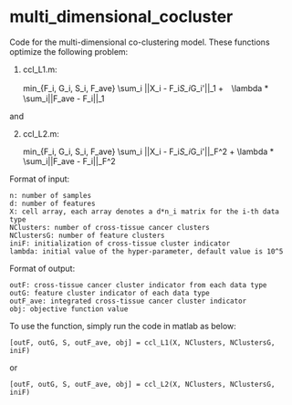 # multi_dimensional_cocluster

Code for the multi-dimensional co-clustering model.
These functions optimize the following problem:

1) ccl_L1.m:

    min_{F_i, G_i, S_i, F_ave} \sum_i ||X_i - F_i*S_i*G_i'||_1 +　\lambda * \sum_i||F_ave - F_i||_1
    
and

2) ccl_L2.m:

    min_{F_i, G_i, S_i, F_ave} \sum_i ||X_i - F_i*S_i*G_i'||_F^2 + \lambda * \sum_i||F_ave - F_i||_F^2

Format of input:

    n: number of samples
    d: number of features
    X: cell array, each array denotes a d*n_i matrix for the i-th data type
    NClusters: number of cross-tissue cancer clusters
    NClustersG: number of feature clusters
    iniF: initialization of cross-tissue cluster indicator
    lambda: initial value of the hyper-parameter, default value is 10^5

Format of output:

    outF: cross-tissue cancer cluster indicator from each data type
    outG: feature cluster indicator of each data type
    outF_ave: integrated cross-tissue cancer cluster indicator
    obj: objective function value
    
To use the function, simply run the code in matlab as below:

    [outF, outG, S, outF_ave, obj] = ccl_L1(X, NClusters, NClustersG, iniF)

or

    [outF, outG, S, outF_ave, obj] = ccl_L2(X, NClusters, NClustersG, iniF)
